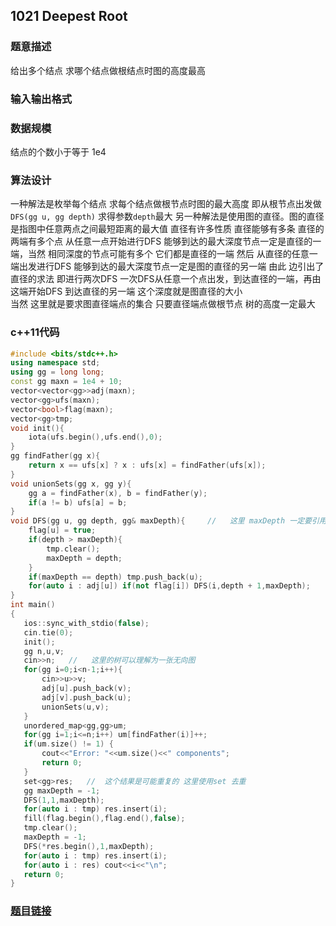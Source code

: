 ##  1021 Deepest Root 
### 题意描述  
给出多个结点 求哪个结点做根结点时图的高度最高
### 输入输出格式  
### 数据规模  
结点的个数小于等于 1e4
### 算法设计  
一种解法是枚举每个结点 求每个结点做根节点时图的最大高度 即从根节点出发做`DFS(gg u, gg depth)` 求得参数`depth`最大
另一种解法是使用图的直径。图的直径是指图中任意两点之间最短距离的最大值 直径有许多性质 直径能够有多条 直径的两端有多个点 从任意一点开始进行DFS 能够到达的最大深度节点一定是直径的一端，当然 相同深度的节点可能有多个 它们都是直径的一端 然后 从直径的任意一端出发进行DFS 能够到达的最大深度节点一定是图的直径的另一端 由此 边引出了直径的求法 即进行两次DFS 一次DFS从任意一个点出发，到达直径的一端，再由这端开始DFS 到达直径的另一端 这个深度就是图直径的大小  
当然 这里就是要求图直径端点的集合 只要直径端点做根节点 树的高度一定最大 
### c++11代码  
```cpp
#include <bits/stdc++.h>
using namespace std;
using gg = long long;
const gg maxn = 1e4 + 10;
vector<vector<gg>>adj(maxn);
vector<gg>ufs(maxn);
vector<bool>flag(maxn);
vector<gg>tmp;
void init(){
    iota(ufs.begin(),ufs.end(),0);
}
gg findFather(gg x){
    return x == ufs[x] ? x : ufs[x] = findFather(ufs[x]);
}
void unionSets(gg x, gg y){
    gg a = findFather(x), b = findFather(y);
    if(a != b) ufs[a] = b;
}
void DFS(gg u, gg depth, gg& maxDepth){     //   这里 maxDepth 一定要引用 不然会导致反复更新  或者 全局变量
    flag[u] = true;
    if(depth > maxDepth){
        tmp.clear();
        maxDepth = depth;
    }
    if(maxDepth == depth) tmp.push_back(u);
    for(auto i : adj[u]) if(not flag[i]) DFS(i,depth + 1,maxDepth);
}
int main()
{
   ios::sync_with_stdio(false);
   cin.tie(0);
   init();
   gg n,u,v;
   cin>>n;   //   这里的树可以理解为一张无向图
   for(gg i=0;i<n-1;i++){
       cin>>u>>v;
       adj[u].push_back(v);
       adj[v].push_back(u);
       unionSets(u,v);
   }
   unordered_map<gg,gg>um;
   for(gg i=1;i<=n;i++) um[findFather(i)]++;
   if(um.size() != 1) {
       cout<<"Error: "<<um.size()<<" components";
       return 0;
   }
   set<gg>res;   //  这个结果是可能重复的 这里使用set 去重
   gg maxDepth = -1;
   DFS(1,1,maxDepth);
   for(auto i : tmp) res.insert(i);
   fill(flag.begin(),flag.end(),false);
   tmp.clear();
   maxDepth = -1;
   DFS(*res.begin(),1,maxDepth);
   for(auto i : tmp) res.insert(i);
   for(auto i : res) cout<<i<<"\n";
   return 0;
}
```
### [题目链接](https://pintia.cn/problem-sets/994805342720868352/problems/994805482919673856)  